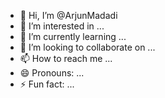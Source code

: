 - 👋 Hi, I’m @ArjunMadadi
- 👀 I’m interested in ...
- 🌱 I’m currently learning ...
- 💞️ I’m looking to collaborate on ...
- 📫 How to reach me ...
- 😄 Pronouns: ...
- ⚡ Fun fact: ...

<!---
ArjunMadadi/ArjunMadadi is a ✨ special ✨ repository because its `README.md` (this file) appears on your GitHub profile.
You can click the Preview link to take a look at your changes.
--->
